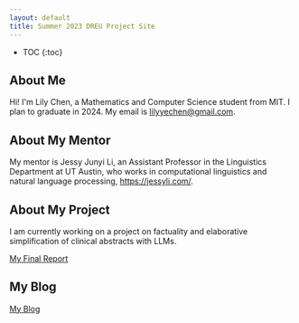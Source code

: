 ```yaml
---
layout: default
title: Summer 2023 DREU Project Site
---
```


* TOC
{:toc}

## About Me

Hi! I'm Lily Chen, a Mathematics and Computer Science student from MIT. I plan to graduate in 2024. My email is lilyyechen@gmail.com.
## About My Mentor

My mentor is Jessy Junyi Li, an Assistant Professor in the Linguistics Department at UT Austin, who works in computational linguistics and natural language processing, https://jessyli.com/. 

## About My Project

I am currently working on a project on factuality and elaborative simplification of clinical abstracts with LLMs. 

[My Final Report](lilywchendreu.github.io/files/finalreport.pdf)

## My Blog

[My Blog](blog.html)

